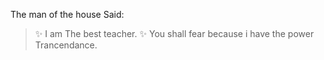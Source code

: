 The man of the house Said:

>:sparkles: I am The best teacher. :sparkles:
> You shall fear because i have the power
>Trancendance.